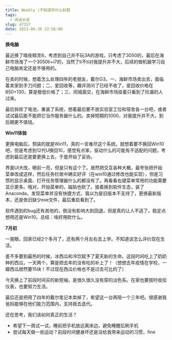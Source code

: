 ```yaml
---
title: Weekly |不知道写什么标题
tags:
  - 闲话长说
slug: 47157
date: 2022-06-30 22:56:00
---
```


**换电脑**

​	最近换了暗夜精灵8，考虑到自己并不玩3A的游戏，只考虑了3050的，最后在海鲜市场淘了一个3050ti+i7的，当然了ti不ti对我提升并不大，后续的做机器学习自己电脑肯定还是不够用的。

​	在卖的时候，想着怎么处理四年的老朋友，戴尔G3。一、海鲜市场卖出去，面临着卖家到手刀问题；二、爱回收等，趣评测问了已经不收了，爱回收价格在850+130，算是极低价格了；三、同城面交，在海鲜市场挂着只看到了捡漏的人过来。

​	最后拆除了电池，重装了系统，想着最后要不放实验室工位和宿舍各一台吧，或者试试最后能不能把它当作服务器什么的。卖掉短期的1000，对我提升并不大，到后期更不值钱。

**Win11体验**

​	更换电脑后，预装的就是Win11，真的一言难尽这个系统。就想着要不换回Win10吧，但是考虑到12代U换回10，感觉有点笨，驱动什么的可能有不适配的问题，考虑到最后还是要更换上去，于是开始了妥协。

​	界面UI大改，眼前一亮，但是只有这个了。居然把交互各种大概，最夸张把开始菜单改成这样，然后任务栏居中确实好评（在win10通过修改也能实现），但是习惯的显示桌面、打开任务管理器什么的都没有了。再看看右键菜单常用的功能需要显示更多。哦对，开始菜单的，磁贴也砍了。接着换到软件生态，装了Anaconda，发现菜单并没有快捷方式，我以为是旧版本不支持了，更换最新版本，还是依旧缺少exe文件，最后重启看到了。

​	软件遇到的bug还有其他的，倒没有影响大到回退，但是真的让人不适了。稳定点想用还是Win10。总结：啥好用砍什么。

**7月初**

一晃眼，回家已经2个多月了，还有两个月左右去上学。不知道该怎么评价现在生活。

差不多要到最热的时候，冰西瓜和冷饮赋予了夏天新的生命。这段时间吃上了奶奶种的西瓜，一天两个，算是把去年的没有吃的补上了！（想想去年疫情在学校，一瓣西瓜居然要15块！不过现在西瓜价格也不是过去可比的了）

今天换上了前段时间买的新短袖，是很久很久没有穿的淡色系。在家也要按时收拾仪表，也要努力生活。

最后还是把用了四年的戴尔笔记本卖掉了，希望这一台再陪一个三年吧。很感谢我爸妈能够在他们能力范围内，支持我去迭代。

还在思考，我们该如何真正的生活？

- 希望下一周试一试，睡前把手机放远离床边，避免睡醒后刷手机
- 尝试每天做一些运动？前段时间健身环还是没给我带来运动的习惯，fine

